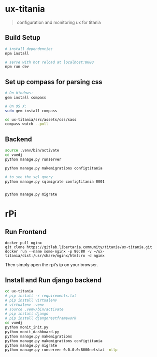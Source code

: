 # ux-titania

> configuration and monitoring ux for titania

## Build Setup

``` bash
# install dependencies
npm install

# serve with hot reload at localhost:8080
npm run dev
```
## Set up compass for parsing css

``` bash
# On Windows:
gem install compass

# On OS X:
sudo gem install compass

cd ux-titania/src/assets/css/sass
compass watch --poll

```
## Backend

``` bash
source .venv/bin/activate
cd vuedj
python manage.py runserver

```

``` bash
python manage.py makemigrations configtitania

# to see the sql query
python manage.py sqlmigrate configtitania 0001


python manage.py migrate
```

# rPi
## Run Frontend
```
docker pull nginx
git clone https://gitlab.libertaria.community/titania/ux-titania.git
docker run --name some-nginx -p 80:80 -v ~/ux-titania/dist:/usr/share/nginx/html:ro -d nginx

```
Then simply open the rpi's ip on your browser.

## Install and Run django backend
``` bash
cd ux-titania
# pip install -r requirements.txt
# pip install virtualenv
# virtualenv .venv
# source .venv/bin/activate
# pip install django
# pip install djangorestframework
cd vuedj
python monit_init.py
python monit_dashboard.py
python manage.py makemigrations
python manage.py makemigrations configtitania
python manage.py migrate
python manage.py runserver 0.0.0.0:8000netstat -ntlp
```
